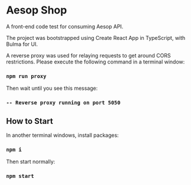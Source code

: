 # Aesop Shop

A front-end code test for consuming Aesop API.

The project was bootstrapped using Create React App in TypeScript, with Bulma for UI.

A reverse proxy was used for relaying requests to get around CORS restrictions. Please execute the following command in a terminal window:

### `npm run proxy`

Then wait until you see this message:

### `-- Reverse proxy running on port 5050`

## How to Start

In another terminal windows, install packages:

### `npm i`

Then start normally:

### `npm start`

